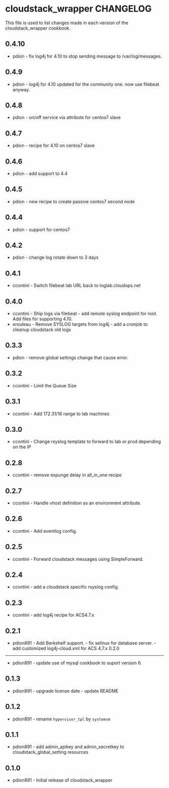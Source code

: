cloudstack_wrapper CHANGELOG
============================

This file is used to list changes made in each version of the cloudstack_wrapper cookbook.

0.4.10
------
- pdion - fix log4j for 4.10 to stop sending message to /var/log/messages.

0.4.9
-----
- pdion - log4j for 4.10 updated for the community one. now use filebeat anyway.

0.4.8
-----
- pdion - on/off service via attribute for centos7 slave

0.4.7
-----
- pdion - recipe for 4.10 on centos7 slave

0.4.6
-----
- pdion - add support to 4.4

0.4.5
-----
- pdion - new recipe to create passive centos7 second node

0.4.4
-----
- pdion - support for centos7

0.4.2
-----
- pdion - change log rotate down to 3 days

0.4.1
-----
- ccontini - Switch filebeat lab URL back to loglab.cloudops.net

0.4.0
-----
- ccontini - Ship logs via filebeat
           - add remote syslog endpoint for root. Add files for supporting 4.10.
- erouleau - Remove SYSLOG targets from log4j
           - add a cronjob to cleanup cloudstack old logs

0.3.3
-----
- pdion - remove global settings change that cause error.

0.3.2
-----
- ccontini - Limit the Queue Size

0.3.1
-----
- ccontini - Add 172.31/16 range to lab machines

0.3.0
-----
- ccontini - Change rsyslog template to forward to lab or prod depending on the IP

0.2.8
-----
- ccontini - remove expunge delay in all_in_one recipe

0.2.7
-----
- ccontini - Handle vhost definition as an environment attribute.

0.2.6
-----
- ccontini - Add eventlog config.

0.2.5
-----
- ccontini - Forward cloudstack messages using SimpleForward.

0.2.4
-----
- ccontini - add a cloudstack specific rsyslog config.

0.2.3
-----
- ccontini - add log4j recipe for ACS4.7.x

0.2.1
-----
- pdion891 - Add Berkshelf support.
           - fix selinux for database server.
           - add customized log4j-cloud.xml for ACS 4.7.x
0.2.0
-----
- pdion891 - update use of mysql cookbook to suport version 6.

0.1.3
-----
- pdion891 - upgrade license date
           - update README

0.1.2
-----
- pdion891 - rename ``hypervisor_tpl`` by ``systemvm``

0.1.1
-----
- pdion891 - add admin_apikey and admin_secretkey to cloudstack_global_setting resources

0.1.0
-----
- pdion891 - Initial release of cloudstack_wrapper
